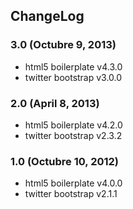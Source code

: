 ## ChangeLog

### 3.0 (Octubre 9, 2013)

- html5 boilerplate v4.3.0 
- twitter bootstrap v3.0.0

      

### 2.0 (April 8, 2013)

- html5 boilerplate v4.2.0
- twitter bootstrap v2.3.2



### 1.0 (Octubre 10, 2012)

- html5 boilerplate v4.0.0
- twitter bootstrap v2.1.1
